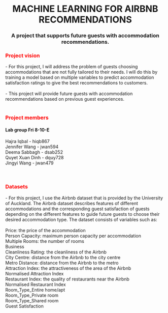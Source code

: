 <h1 align="center">MACHINE LEARNING FOR AIRBNB RECOMMENDATIONS </h1>
<h3 align="center">A project that supports future guests with accommodation recommendations. </h3>
<h3 align="Left" style="color: red;">Project vision </h3>
- For this project, I will address the problem of guests choosing accommodations that are not fully tailored to their needs. I will do this by training a model based on multiple variables to predict accommodation satisfaction ratings to give the best recommendations to customers.
<br>
</br>
- This project will provide future guests with accommodation recommendations based on previous guest experiences. 
<br>
</br>
<h3 align="Left" style="color: red;">Project members </h3>
<h4 align="Left"> Lab group Fri 8-10-E </h4>
Hajra Iqbal - hiqb867<br> 
Jennifer Wang - jwan594<br> 
Deema Sabbagh - dsab252<br> 
Quyet Xuan Dinh - dquy728<br> 
Jingyi Wang - jwan479<br>
<br>
</br>

<h3 align="Left" style="color: red;">Datasets </h3>
- For this project, I use the Airbnb dataset that is provided by the University of Auckland. The Airbnb dataset describes features of different accommodations and the corresponding guest satisfaction of guests depending on the different features to guide future guests to choose their desired accommodation type. The dataset consists of variables such as: 
<br>
</br>
Price: the price of the accommodation<br>
Person Capacity: maximum person capacity per accommodation<br>
Multiple Rooms: the number of rooms<br>
Business<br>
Cleanliness Rating: the cleanliness of the Airbnb<br>
City Centre: distance from the Airbnb to the city centre<br>
Metro Distance: distance from the Airbnb to the metro<br>
Attraction Index: the attractiveness of the area of the Airbnb<br>
Normalised Attraction Index<br>
Restaurant Index: the quality of restaurants near the Airbnb<br>
Normalised Restaurant Index<br>
Room_Type_Entire home/apt<br>
Room_Type_Private room<br>
Room_Type_Shared room<br>
Guest Satisfaction

